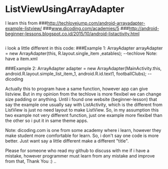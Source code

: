 # ListViewUsingArrayAdapter
I learn this from 
###http://techlovejump.com/android-arrayadapter-example-listview/
###www.dicoding.com/academies/5
###http://android-beginner-lessons.blogspot.co.id/2015/10/android-listactivity.html

##
i look a little different in this code:
###Example 1:
ArrayAdapter arrayAdapter = new ArrayAdapter(this, R.layout.single_item ,eatables); --techlove
Note: have a item.xml

###Example 2:
ArrayAdapter<String> adapter = new ArrayAdapter<String>(MainActivity.this, android.R.layout.simple_list_item_1, 
  android.R.id.text1, footballClubs); --dicoding
  
  Actually this to program have a same function, however app can give listview. 
  But in my opinion from the techlove is more flexibel we can change size padding or anything. 
  Until i found one website (beginner-lesson) that say the example one usually say with ListActivity, 
  which is the different from ListView is just no need layout to make ListView. So, in my assumption 
  this two example not very different function, just one example more flexibel than the other so i put 
  it in same theme apps.
  
  Note: dicoding.com is one from some academy where i learn, however they make student more comfortable 
  for learn. So, i don't say one code is more better. Just want say a little different make a different 
  "title".
  
  Please for someone who read my github to discuss with me if i have a mistake, however programmer must 
  learn from any mistake and improve from that, Thank You :) ..
